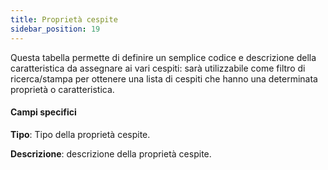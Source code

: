 ```yaml
---
title: Proprietà cespite
sidebar_position: 19
---
```


Questa tabella permette di definire un semplice codice e descrizione della caratteristica da assegnare ai vari cespiti: sarà utilizzabile come filtro di ricerca/stampa per ottenere una lista di cespiti che hanno una determinata proprietà o caratteristica.

#### Campi specifici

**Tipo**: Tipo della proprietà cespite.

**Descrizione**: descrizione della proprietà cespite.